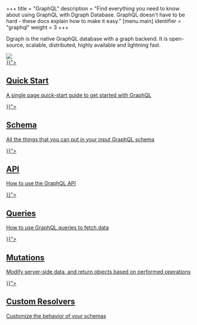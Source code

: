 +++
title = "GraphQL"
description = "Find everything you need to know about using GraphQL with Dgraph Database. GraphQL doesn't have to be hard - these docs explain how to make it easy."
[menu.main]
  identifier = "graphql"
  weight = 3
+++

<div class="landing">
  <div class="hero">
    <p>
      Dgraph is the native GraphQL database with a graph backend. It is open-source, scalable, distributed, highly available and lightning fast.
    </p>
    <img class="hero-deco" src="/images/hero-deco.png" />
  </div>
  <div class="item">
    <div class="icon"><i class="lni lni-play" aria-hidden="true"></i></div>
    <a  href="{{< relref "quick-start/index.md">}}">
      <h2>Quick Start</h2>
      <p>
        A single page quick-start guide to get started with GraphQL
      </p>
    </a>
  </div>
  <div class="item">
    <div class="icon"><i class="lni lni-layout" aria-hidden="true"></i></div>
    <a href="{{< relref "schema/schema-overview.md">}}">
      <h2>Schema</h2>
      <p>
        All the things that you can put in your input GraphQL schema
      </p>
    </a>
  </div>
  <div class="item">
    <div class="icon"><i class="lni lni-cloud-network" aria-hidden="true"></i></div>
    <a href="{{< relref "api/api-overview.md">}}">
      <h2>API</h2>
      <p>
        How to use the GraphQL API
      </p>
    </a>
  </div>

  <div class="item">
    <div class="icon"><i class="lni lni-keyword-research" aria-hidden="true"></i></div>
    <a href="{{< relref "queries/queries-overview.md">}}">
      <h2>Queries</h2>
      <p>
        How to use GraphQL queries to fetch data
      </p>
    </a>
  </div>
  <div class="item">
    <div class="icon"><i class="lni lni-pencil-alt" aria-hidden="true"></i></div>
    <a href="{{< relref "mutations/mutations-overview.md">}}">
      <h2>Mutations</h2>
      <p>
        Modify server-side data, and return objects based on performed operations
      </p>
    </a>
  </div>
  <div class="item">
    <div class="icon"><i class="fa fa-cog" aria-hidden="true"></i></div>
    <a href="{{< relref "custom/custom-overview.md">}}">
      <h2>Custom Resolvers</h2>
      <p>
        Customize the behavior of your schemas
      </p>
    </a>
  </div>

</div>

<style>
  ul.contents {
    display: none;
  }
</style>
